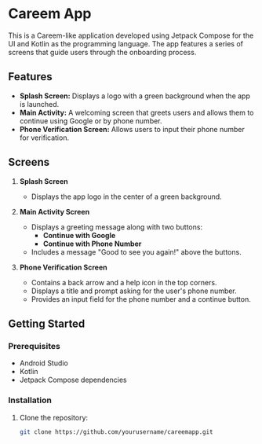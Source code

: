# Careem App

This is a Careem-like application developed using Jetpack Compose for the UI and Kotlin as the programming language. The app features a series of screens that guide users through the onboarding process.

## Features

- **Splash Screen:** Displays a logo with a green background when the app is launched.
- **Main Activity:** A welcoming screen that greets users and allows them to continue using Google or by phone number.
- **Phone Verification Screen:** Allows users to input their phone number for verification.

## Screens

1. **Splash Screen**
   - Displays the app logo in the center of a green background.
  
2. **Main Activity Screen**
   - Displays a greeting message along with two buttons:
     - **Continue with Google**
     - **Continue with Phone Number**
   - Includes a message "Good to see you again!" above the buttons.

3. **Phone Verification Screen**
   - Contains a back arrow and a help icon in the top corners.
   - Displays a title and prompt asking for the user's phone number.
   - Provides an input field for the phone number and a continue button.

## Getting Started

### Prerequisites

- Android Studio
- Kotlin
- Jetpack Compose dependencies

### Installation

1. Clone the repository:
   ```bash
   git clone https://github.com/yourusername/careemapp.git
